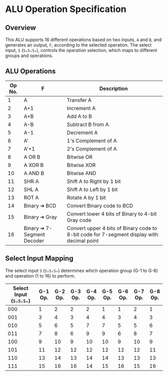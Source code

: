 # ALU Operation Specification

## Overview

This ALU supports 16 different operations based on two inputs, `A` and `B`, and generates an output, `F`, according to the selected operation. The select input, `S` (`S₂S₁S₀`), controls the operation selection, which maps to different groups and operations.

## ALU Operations

| Op No. | F             | Description                                      |
|--------|---------------|--------------------------------------------------|
| 1      | A             | Transfer A                                       |
| 2      | A+1           | Increment A                                      |
| 3      | A+B           | Add A to B                                       |
| 4      | A-B           | Subtract B from A                                |
| 5      | A-1           | Decrement A                                      |
| 6      | A'            | 1's Complement of A                              |
| 7      | A'+1          | 2's Complement of A                              |
| 8      | A OR B        | Bitwise OR                                       |
| 9      | A XOR B       | Bitwise XOR                                      |
| 10     | A AND B       | Bitwise AND                                      |
| 11     | SHR A         | Shift A to Right by 1 bit                        |
| 12     | SHL A         | Shift A to Left by 1 bit                         |
| 13     | ROT A         | Rotate A by 1 bit                                |
| 14     | Binary ➔ BCD  | Convert Binary code to BCD                       |
| 15     | Binary ➔ Gray | Convert lower 4 bits of Binary to 4-bit Gray code|
| 16     | Binary ➔ 7-Segment Decoder | Convert upper 4 bits of Binary code to 8-bit code for 7-segment display with decimal point |

## Select Input Mapping

The select input `S` (`S₂S₁S₀`) determines which operation group (G-1 to G-8) and operation (1 to 16) to perform.

| Select Input (`S₂S₁S₀`) | G-1 Op. | G-2 Op. | G-3 Op. | G-4 Op. | G-5 Op. | G-6 Op. | G-7 Op. | G-8 Op. |
|--------------------------|---------|---------|---------|---------|---------|---------|---------|---------|
| 000                      | 1       | 2       | 2       | 2       | 1       | 1       | 2       | 1       |
| 001                      | 3       | 4       | 3       | 4       | 4       | 3       | 4       | 3       |
| 010                      | 5       | 6       | 5       | 7       | 7       | 5       | 5       | 6       |
| 011                      | 7       | 8       | 6       | 9       | 9       | 6       | 8       | 7       |
| 100                      | 9       | 10      | 9       | 10      | 10      | 9       | 10      | 9       |
| 101                      | 11      | 12      | 12      | 12      | 12      | 12      | 12      | 11      |
| 110                      | 13      | 14      | 13      | 14      | 14      | 13      | 13      | 13      |
| 111                      | 15      | 16      | 16      | 14      | 15      | 16      | 15      | 16      |
